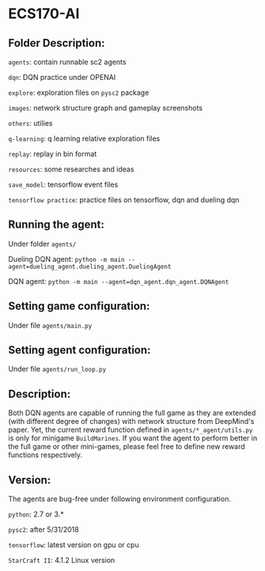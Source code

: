 # ECS170-AI

## Folder Description:

`agents`: contain runnable sc2 agents

`dqn`: DQN practice under OPENAI

`explore`: exploration files on `pysc2` package

`images`: network structure graph and gameplay screenshots

`others`: utilies

`q-learning`: q learning relative exploration files

`replay`: replay in bin format

`resources`: some researches and ideas

`save_model`: tensorflow event files

`tensorflow practice`: practice files on tensorflow, dqn and dueling dqn

## Running the agent:
Under folder `agents/`

Dueling DQN agent: `﻿python -m main --agent=dueling_agent.dueling_agent.DuelingAgent`

DQN agent: `﻿python -m main --agent=dqn_agent.dqn_agent.DQNAgent`


## Setting game configuration:
Under file `agents/main.py`

## Setting agent configuration:
Under file `agents/run_loop.py`

## Description:

Both DQN agents are capable of running the full game as they are extended (with different degree of changes) with network structure from DeepMind's paper. Yet, the current reward function defined in `agents/*_agent/utils.py` is only for minigame `BuildMarines`. If you want the agent to perform better in the full game or other mini-games, please feel free to define new reward functions respectively.


## Version:
The agents are bug-free under following environment configuration. 

`python`: 2.7 or 3.*

`pysc2`: after 5/31/2018

`tensorflow`: latest version on gpu or cpu

`StarCraft II`: 4.1.2 Linux version
